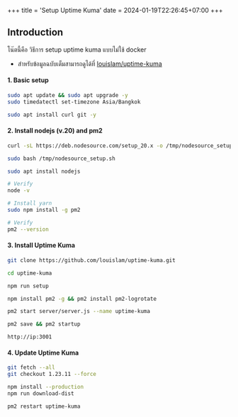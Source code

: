 +++
title = 'Setup Uptime Kuma'
date = 2024-01-19T22:26:45+07:00
+++

## Introduction

โน๊ตนี้คือ วิธีการ setup uptime kuma แบบไม่ใช้ docker

-   สำหรับข้อมูลฉบับเต็มสามารถดูได้ที่ [louislam/uptime-kuma](https://github.com/louislam/uptime-kuma)

#### 1. Basic setup

```sh
sudo apt update && sudo apt upgrade -y
sudo timedatectl set-timezone Asia/Bangkok

sudo apt install curl git -y
```

#### 2. Install nodejs (v.20) and pm2

```sh
curl -sL https://deb.nodesource.com/setup_20.x -o /tmp/nodesource_setup.sh

sudo bash /tmp/nodesource_setup.sh

sudo apt install nodejs

# Verify
node -v

# Install yarn
sudo npm install -g pm2

# Verify
pm2 --version
```

#### 3. Install Uptime Kuma

```sh
git clone https://github.com/louislam/uptime-kuma.git

cd uptime-kuma

npm run setup

npm install pm2 -g && pm2 install pm2-logrotate

pm2 start server/server.js --name uptime-kuma

pm2 save && pm2 startup
```

`http://ip:3001`

#### 4. Update Uptime Kuma

```sh
git fetch --all
git checkout 1.23.11 --force

npm install --production
npm run download-dist

pm2 restart uptime-kuma
```
